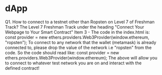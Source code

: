 # dApp
Q1. How to connect to a testnet other than Ropsten on Level 7 of Freshman Track?
The Level 7 Freshman Track under the heading "Connect Your Webpage to Your Smart Contract" Item 3 - The code in the index.html is:
const provider = new ethers.providers.Web3Provider(window.ethereum, "ropsten");
To connect to any network that the wallet (metamask) is already connected to, please drop the value of the network i.e "ropsten" from the code. So the code should read like: const provider = new ethers.providers.Web3Provider(window.ethereum);
The above will allow you to connect to whatever test network you are on and interact with the defined contract!
